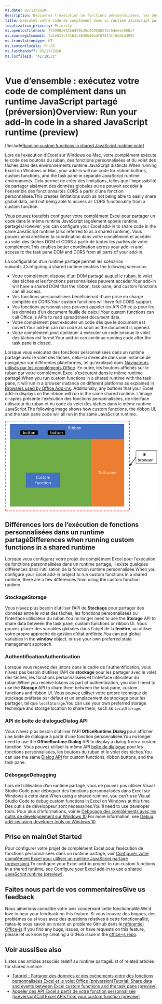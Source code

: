 ```yaml
---
ms.date: 02/13/2020
description: Découvrez l'exécution de fonctions personnalisées, les boutons du ruban et le code du volet des tâches dans un runtime JavaScript identique pour coordonner des scénarios dans votre complément.
title: Exécutez votre code de complément dans un runtime JavaScript partagé (préversion)
localization_priority: Priority
ms.openlocfilehash: 774990a9452d450bd5c4d968027bc64ebee858af
ms.sourcegitcommit: fa4e81fcf41b1c39d5516edf078f3ffdbd4a3997
ms.translationtype: HT
ms.contentlocale: fr-FR
ms.lasthandoff: 03/17/2020
ms.locfileid: "42719531"
---
```

# <a name="overview-run-your-add-in-code-in-a-shared-javascript-runtime-preview"></a><span data-ttu-id="0f46a-103">Vue d’ensemble : exécutez votre code de complément dans un runtime JavaScript partagé (préversion)</span><span class="sxs-lookup"><span data-stu-id="0f46a-103">Overview: Run your add-in code in a shared JavaScript runtime (preview)</span></span>

[!include[Running custom functions in shared JavaScript runtime note](../includes/excel-shared-runtime-preview-note.md)]

<span data-ttu-id="0f46a-104">Lors de l’exécution d’Excel sur Windows ou Mac, votre complément exécute le code des boutons du ruban, des fonctions personnalisées et du volet des tâches dans des environnements runtime JavaScript distincts.</span><span class="sxs-lookup"><span data-stu-id="0f46a-104">When running Excel on Windows or Mac, your add-in will run code for ribbon buttons, custom functions, and the task pane in separate JavaScript runtime environments.</span></span> <span data-ttu-id="0f46a-105">Cela permet de créer des limitations, telles que l'impossibilité de partager aisément des données globales ou de pouvoir accéder à l'ensemble des fonctionnalités CORS à partir d’une fonction personnalisée.</span><span class="sxs-lookup"><span data-stu-id="0f46a-105">This creates limitations such as not being able to easily share global data, and not being able to access all CORS functionality from a custom function.</span></span>

<span data-ttu-id="0f46a-106">Vous pouvez toutefois configurer votre complément Excel pour partager un code dans le même runtime JavaScript (également appelé runtime partagé).</span><span class="sxs-lookup"><span data-stu-id="0f46a-106">However, you can configure your Excel add-in to share code in the same JavaScript runtime (also referred to as a shared runtime).</span></span> <span data-ttu-id="0f46a-107">Vous pouvez ainsi améliorer la coordination dans votre complément et accéder au volet des tâches DOM et CORS à partir de toutes les parties de votre complément.</span><span class="sxs-lookup"><span data-stu-id="0f46a-107">This enables better coordination across your add-in and access to the task pane DOM and CORS from all parts of your add-in.</span></span>

<span data-ttu-id="0f46a-108">La configuration d’un runtime partagé permet les scénarios suivants :</span><span class="sxs-lookup"><span data-stu-id="0f46a-108">Configuring a shared runtime enables the following scenarios:</span></span>

- <span data-ttu-id="0f46a-109">Votre complément dispose d'un DOM partagé auquel le ruban, le volet des tâches et les fonctions personnalisées peuvent accéder.</span><span class="sxs-lookup"><span data-stu-id="0f46a-109">Your add-in will have a shared DOM that the ribbon, task pane, and custom functions can all access.</span></span>
- <span data-ttu-id="0f46a-110">Vos fonctions personnalisées bénéficieront d'une prise en charge complète de CORS.</span><span class="sxs-lookup"><span data-stu-id="0f46a-110">Your custom functions will have full CORS support.</span></span>
- <span data-ttu-id="0f46a-111">Vos fonctions personnalisées peuvent appeler les API Office.js pour lire les données d’un document feuille de calcul.</span><span class="sxs-lookup"><span data-stu-id="0f46a-111">Your custom functions can call Office.js APIs to read spreadsheet document data.</span></span>
- <span data-ttu-id="0f46a-112">Votre complément peut exécuter un code dès que le document est ouvert.</span><span class="sxs-lookup"><span data-stu-id="0f46a-112">Your add-in can run code as soon as the document is opened.</span></span>
- <span data-ttu-id="0f46a-113">Votre complément peut continuer à exécuter un code lorsque le volet des tâches est fermé.</span><span class="sxs-lookup"><span data-stu-id="0f46a-113">Your add-in can continue running code after the task pane is closed.</span></span>

<span data-ttu-id="0f46a-114">Lorsque vous exécutez des fonctions personnalisées dans un runtime partagé avec le volet des tâches, celui-ci s’exécute dans une instance de navigateur sur différentes plateformes, tel qu'expliqué dans [Navigateurs utilisés par les compléments Office](../concepts/browsers-used-by-office-web-add-ins.md). En outre, les boutons affichés sur le ruban par votre complément Excel s’exécutent dans le même runtime partagé.</span><span class="sxs-lookup"><span data-stu-id="0f46a-114">When you run custom functions in a shared runtime with the task pane, it will run in a browser instance on different platforms as explained in [Browsers used by Office Add-ins](../concepts/browsers-used-by-office-web-add-ins.md). Additionally, any buttons that your Excel add-in displays on the ribbon will run in the same shared runtime.</span></span> <span data-ttu-id="0f46a-115">L’image ci-après présente l'exécution des fonctions personnalisées, de interface utilisateur du ruban et du code du volet des tâches dans le même runtime JavaScript.</span><span class="sxs-lookup"><span data-stu-id="0f46a-115">The following image shows how custom functions, the ribbon UI, and the task pane code will all run in the same JavaScript runtime.</span></span>

![Fonctions personnalisées s'exécutant dans le runtime partagé avec les boutons du ruban et le volet des tâches dans Excel](../images/custom-functions-in-browser-runtime.png)

## <a name="differences-when-running-custom-functions-in-a-shared-runtime"></a><span data-ttu-id="0f46a-117">Différences lors de l’exécution de fonctions personnalisées dans un runtime partagé</span><span class="sxs-lookup"><span data-stu-id="0f46a-117">Differences when running custom functions in a shared runtime</span></span>

<span data-ttu-id="0f46a-118">Lorsque vous configurez votre projet de complément Excel pour l’exécution de fonctions personnalisées dans un runtime partagé, il existe quelques différences dans l’utilisation de la fonction runtime personnalisée.</span><span class="sxs-lookup"><span data-stu-id="0f46a-118">When you configure your Excel add-in project to run custom functions in a shared runtime, there are a few differences from using the custom function runtime.</span></span>

### <a name="storage"></a><span data-ttu-id="0f46a-119">Stockage</span><span class="sxs-lookup"><span data-stu-id="0f46a-119">Storage</span></span>

<span data-ttu-id="0f46a-120">Vous n’avez plus besoin d’utiliser l’API de **Stockage** pour partager des données entre le volet des tâches, les fonctions personnalisées ou l’interface utilisateur du ruban.</span><span class="sxs-lookup"><span data-stu-id="0f46a-120">You no longer need to use the **Storage** API to share data between the task pane, custom functions or ribbon UI.</span></span> <span data-ttu-id="0f46a-121">Vous pouvez placer des variables globales dans l'objet de la **fenêtre**, ou utiliser votre propre approche de gestion d'état préférée.</span><span class="sxs-lookup"><span data-stu-id="0f46a-121">You can put global variables in the **window** object, or use your own preferred state management approach.</span></span>

### <a name="authentication"></a><span data-ttu-id="0f46a-122">Authentification</span><span class="sxs-lookup"><span data-stu-id="0f46a-122">Authentication</span></span>

<span data-ttu-id="0f46a-123">Lorsque vous recevez des jetons dans le cadre de l’authentification, vous n’avez pas besoin d’utiliser l’API de **stockage** pour les partager avec le volet des tâches, les fonctions personnalisées et l’interface utilisateur du ruban.</span><span class="sxs-lookup"><span data-stu-id="0f46a-123">When you receive tokens as part of authentication, you don't need to use the **Storage** API to share them between the task pane, custom functions and ribbon UI.</span></span> <span data-ttu-id="0f46a-124">Vous pouvez utiliser votre propre technique de stockage préférée par défaut et un emplacement de stockage pour les partager, tel que `localStorage`.</span><span class="sxs-lookup"><span data-stu-id="0f46a-124">You can use your own preferred storage technique and storage location to share them, such as `localStorage`.</span></span>

### <a name="dialog-api"></a><span data-ttu-id="0f46a-125">API de boîte de dialogue</span><span class="sxs-lookup"><span data-stu-id="0f46a-125">Dialog API</span></span>

<span data-ttu-id="0f46a-126">Vous n’avez plus besoin d’utiliser l'API **OfficeRuntime.Dialog** pour afficher une boîte de dialogue à partir d’une fonction personnalisée.</span><span class="sxs-lookup"><span data-stu-id="0f46a-126">You no longer need to use the **OfficeRuntime.Dialog** API to display a dialog from a custom function.</span></span> <span data-ttu-id="0f46a-127">Vous pouvez utiliser la même API [boîte de dialogue](../develop/dialog-api-in-office-add-ins.md) pour les fonctions personnalisées, les boutons du ruban et le volet des tâches.</span><span class="sxs-lookup"><span data-stu-id="0f46a-127">You can use the same [Dialog API](../develop/dialog-api-in-office-add-ins.md) for custom functions, ribbon buttons, and the task pane.</span></span>

### <a name="debugging"></a><span data-ttu-id="0f46a-128">Débogage</span><span class="sxs-lookup"><span data-stu-id="0f46a-128">Debugging</span></span>

<span data-ttu-id="0f46a-129">Lors de l’utilisation d’un runtime partagé, vous ne pouvez pas utiliser Visual Studio Code pour déboguer des fonctions personnalisées dans Excel sur Windows à cette date.</span><span class="sxs-lookup"><span data-stu-id="0f46a-129">When using a shared runtime, you can't use Visual Studio Code to debug custom functions in Excel on Windows at this time.</span></span> <span data-ttu-id="0f46a-130">Des outils de développeur sont nécessaires.</span><span class="sxs-lookup"><span data-stu-id="0f46a-130">You'll need to use developer tools.</span></span> <span data-ttu-id="0f46a-131">Pour plus d'informations, voir le [Débogage des compléments avec les outils de développement sur Windows 10](../testing/debug-add-ins-using-f12-developer-tools-on-windows-10.md).</span><span class="sxs-lookup"><span data-stu-id="0f46a-131">For more information, see [Debug add-ins using developer tools on Windows 10](../testing/debug-add-ins-using-f12-developer-tools-on-windows-10.md).</span></span>

## <a name="get-started"></a><span data-ttu-id="0f46a-132">Prise en main</span><span class="sxs-lookup"><span data-stu-id="0f46a-132">Get Started</span></span>

<span data-ttu-id="0f46a-133">Pour configurer votre projet de complément Excel pour l’exécution de fonctions personnalisées dans un runtime partagé, voir [Configurer votre complément Excel pour utiliser un runtime JavaScript partagé (préversion)](configure-your-add-in-to-use-a-shared-runtime.md).</span><span class="sxs-lookup"><span data-stu-id="0f46a-133">To configure your Excel add-in project to run custom functions in a shared runtime, see [Configure your Excel add-in to use a shared JavaScript runtime (preview)](configure-your-add-in-to-use-a-shared-runtime.md).</span></span>

## <a name="give-us-feedback"></a><span data-ttu-id="0f46a-134">Faites nous part de vos commentaires</span><span class="sxs-lookup"><span data-stu-id="0f46a-134">Give us feedback</span></span>

<span data-ttu-id="0f46a-135">Nous aimerions connaître votre avis concernant cette fonctionnalité.</span><span class="sxs-lookup"><span data-stu-id="0f46a-135">We'd love to hear your feedback on this feature.</span></span> <span data-ttu-id="0f46a-136">Si vous trouvez des bogues, des problèmes ou si vous avez des questions relatives à cette fonctionnalité, faites-le nous savoir en créant un problème GitHub dans le [référentiel Office-js](https://github.com/OfficeDev/office-js).</span><span class="sxs-lookup"><span data-stu-id="0f46a-136">If you find any bugs, issues, or have requests on this feature, please let us know by creating a GitHub issue in the [office-js repo](https://github.com/OfficeDev/office-js).</span></span>

## <a name="see-also"></a><span data-ttu-id="0f46a-137">Voir aussi</span><span class="sxs-lookup"><span data-stu-id="0f46a-137">See also</span></span>

<span data-ttu-id="0f46a-138">Listes des articles associés relatif au runtime partagé</span><span class="sxs-lookup"><span data-stu-id="0f46a-138">List of related articles for shared runtime</span></span>
- [<span data-ttu-id="0f46a-139">Tutoriel : Partager des données et des événements entre des fonctions personnalisées Excel et le volet Office (préversion)</span><span class="sxs-lookup"><span data-stu-id="0f46a-139">Tutorial: Share data and events between Excel custom functions and the task pane (preview)</span></span>](../tutorials/share-data-and-events-between-custom-functions-and-the-task-pane-tutorial.md)
- [<span data-ttu-id="0f46a-140">Appeler des API Excel à partir de votre fonction personnalisée (préversion)</span><span class="sxs-lookup"><span data-stu-id="0f46a-140">Call Excel APIs from your custom function (preview)</span></span>](call-excel-apis-from-custom-function.md)
